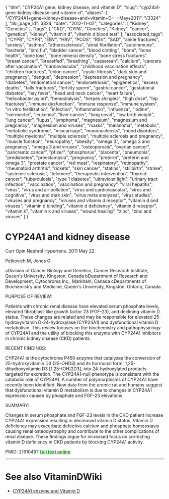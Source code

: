 {
    "title": "CYP24A1 gene, kidney disease, and vitamin D",
    "slug": "cyp24a1-gene-kidney-disease-and-vitamin-d",
    "aliases": [
        "/CYP24A1+gene+kidney+disease+and+vitamin+D+-+May+2011",
        "/3324"
    ],
    "tiki_page_id": 3324,
    "date": "2012-11-02",
    "categories": [
        "Kidney",
        "Genetics"
    ],
    "tags": [
        "CKD",
        "CYPA",
        "Genetics",
        "Kidney",
        "cancer",
        "genetics",
        "kidney",
        "vitamin d",
        "vitamin d blood test"
    ],
    "associated_tags": [
        "CYPB",
        "CYPR",
        "EBV",
        "HRV",
        "PCOS",
        "RSV",
        "SAD",
        "ankle fractures",
        "anxiety",
        "asthma",
        "atherosclerosis",
        "atrial fibrillation",
        "autoimmune",
        "bacteria",
        "bird flu",
        "bladder cancer",
        "blood clotting",
        "bone",
        "bone health",
        "bone loss",
        "bone mineral density",
        "bone stress fractures",
        "breast cancer",
        "breastfed",
        "breathing",
        "caesarean",
        "calcium",
        "cancers after vaccination",
        "cardiovascular",
        "childhood vaccination effects",
        "children fractures",
        "colon cancer",
        "cystic fibrosis",
        "dark skin and pregnancy",
        "dengue",
        "depression",
        "depression and pregnancy",
        "diabetes",
        "endometrial cancer",
        "endometriosis",
        "epigenetics",
        "excess deaths",
        "falls fractures",
        "fertility sperm",
        "gastric cancer",
        "gestational diabetes",
        "hay fever",
        "head and neck cancer",
        "heart failure",
        "helicobacter pylori",
        "hemodialysis",
        "herpes shingles",
        "high dose",
        "hip fractures",
        "immune dysfunction",
        "immune response",
        "immune system",
        "in vitro fertilization",
        "infection",
        "inflammation",
        "influenza",
        "iodine",
        "ivermectin",
        "leukemia",
        "liver cancer",
        "long covid",
        "low birth weight",
        "lung cancer",
        "lupus",
        "lymphoma",
        "magnesium",
        "magnesium and pregnancy",
        "magnesium and viruses",
        "masks",
        "melanoma",
        "metabolic",
        "metabolic syndrome",
        "miscarriage",
        "mononucleosis",
        "mood disorders",
        "multiple myeloma",
        "multiple sclerosis",
        "multiple sclerosis and pregnancy",
        "muscle function",
        "neuropathy",
        "obesity",
        "omega 3",
        "omega 3 and pregnancy",
        "omega 3 and viruses",
        "osteoporosis",
        "ovarian cancer",
        "pancreatic cancer",
        "pfizer",
        "phosphorus",
        "placenta",
        "pneumonia",
        "prediabetes",
        "preeclampsia",
        "pregnancy",
        "preterm",
        "preterm and omega 3",
        "prostate cancer",
        "red meat",
        "respiratory",
        "retinopathy",
        "rheumatoid arthritis",
        "rickets",
        "skin cancer",
        "statins",
        "stillbirth",
        "stroke",
        "systemic sclerosis",
        "telomere",
        "therapeutic intervention",
        "thyroid cancer",
        "tuberculosis",
        "type 1 diabetes",
        "ultraviolet light",
        "urinary tract infection",
        "vaccination",
        "vaccination and pregnancy",
        "viral hepatitis",
        "virus",
        "virus and air pollution",
        "virus and cardiovascular",
        "virus and cognitive",
        "virus and dark skin",
        "virus meta analyses",
        "virus studies",
        "viruses and pregnancy",
        "viruses and vitamin d receptor",
        "vitamin d and viruses",
        "vitamin d binding",
        "vitamin d deficiency",
        "vitamin d receptor",
        "vitamin k",
        "vitamin k and viruses",
        "wound healing",
        "zinc",
        "zinc and viruses"
    ]
}


# CYP24A1 and kidney disease

Curr Opin Nephrol Hypertens. 2011 May 22. 

Petkovich M, Jones G.

aDivision of Cancer Biology and Genetics, Cancer Research Institute, Queen's University, Kingston, Canada bDepartment of Research and Development, Cytochroma Inc., Markham, Canada cDepartments of Biochemistry and Medicine, Queen's University, Kingston, Ontario, Canada.

PURPOSE OF REVIEW:

Patients with chronic renal disease have elevated serum phosphate levels, elevated fibroblast-like growth factor 23 (FGF-23), and declining vitamin D status. These changes are related and may be responsible for elevated 25-hydroxyvitamin D-24-hydroxylase (CYP24A1) and dysfunctional vitamin D metabolism. This review focuses on the biochemistry and pathophysiology of CYP24A1 and the utility of blocking this enzyme with CYP24A1 inhibitors in chronic kidney disease (CKD) patients.

RECENT FINDINGS:

CYP24A1 is the cytochrome P450 enzyme that catalyzes the conversion of 25-hydroxyvitamin D3 (25-OHD3) and its hormonal form, 1,25-dihydroxyvitamin D3 <span>[1,25-(OH)2D3]</span>, into 24-hydroxylated products targeted for excretion. The CYP24A1-null phenotype is consistent with the catabolic role of CYP24A1. A number of polymorphisms of CYP24A1 have recently been identified. New data from the uremic rat and humans suggest that dysfunctional vitamin D metabolism is due to changes in CYP24A1 expression caused by phosphate and FGF-23 elevations.

SUMMARY:

Changes in serum phosphate and FGF-23 levels in the CKD patient increase CYP24A1 expression resulting in decreased vitamin D status. Vitamin D deficiency may exacerbate defective calcium and phosphate homeostasis causing renal osteodystrophy and contribute to the other complications of renal disease. These findings argue for increased focus on correcting vitamin D deficiency in CKD patients by blocking CYP24A1 activity.

PMID:     21610497 [ **<span style="color:#090;">full text online</span>** ](http://www.ncbi.nlm.nih.gov/pubmed/21610497)

- - - - - - - - - - - 

# See also VitaminDWiki

* [CYP24A1 enzyme and Vitamin D](/tags/cyp24a1-enzyme-and-vitamin-d.html)